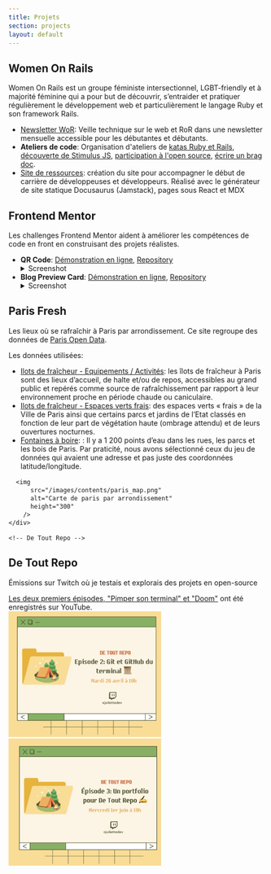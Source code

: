 ```yaml
---
title: Projets
section: projects
layout: default
---
```


<div class="hfeed">

  <!-- Women On Rails -->
  <div class="hentry post project-batch-title">
    <h2>Women On Rails</h2>
  </div>

  <div class="hentry post">
    <div class="entry-summary">
      <p>Women On Rails est un groupe féministe intersectionnel, LGBT-friendly et à majorité féminine qui a pour but de découvrir, s’entraider et pratiquer régulièrement le développement web et particulièrement le langage Ruby et son framework Rails.</p>
      <ul class="project-list">
      <li><a href="https://womenonrails.substack.com/">Newsletter WoR</a>: Veille technique sur le web et RoR dans une newsletter mensuelle accessible pour les débutantes et débutants.</li>
      <li><strong>Ateliers de code</strong>: Organisation d'ateliers de <a href="https://github.com/women-on-rails/ruby-and-ror-questions">katas Ruby et Rails</a>, <a href="https://github.com/women-on-rails/stimulus-tutorial">découverte de Stimulus JS</a>, <a href="https://drive.google.com/file/d/1iJoN31iShNRy2vCGuS_FRYZG3NZQFqP4/view">participation à l'open source</a>, <a href="https://jvns.ca/blog/brag-documents/">écrire un brag doc</a>.</li>
      <li><a href="https://women-on-rails.github.io/ressources/">Site de ressources</a>: création du site pour accompagner le début de carrière de développeuses et développeurs.
Réalisé avec le générateur de site statique Docusaurus (Jamstack), pages sous React et MDX</li>
      </ul>
    </div>
  </div>

  <!-- Frontend Mentor -->
  <div class="hentry post project-batch-title">
    <h2>Frontend Mentor</h2>
  </div>

  <div class="hentry post">
    <div class="entry-summary">
      <p>Les challenges Frontend Mentor aident à améliorer les compétences de code en front en construisant des projets réalistes.</p>
      <ul class="project-list">
      <li>
        <strong>QR Code</strong>: <a href="https://phenomenal-kashata-55eb27.netlify.app/">Démonstration en ligne</a>, <a href="https://github.com/AJuliette/qr-code">Repository</a>
        <br>
        <details>
        <summary>Screenshot</summary>
          <img
            src="/images/frontend_mentor/qr_code.png"
            alt="QR Code"
            width="650" height="433"
          />
        </details>
      </li>
      <li>
        <strong>Blog Preview Card</strong>: <a href="https://deft-marshmallow-bfd21e.netlify.app/">Démonstration en ligne</a>, <a href="https://github.com/AJuliette/frontend-mentor-blog-preview-card">Repository</a>
        <br>
        <details>
        <summary>Screenshot</summary>
          <img
            src="/images/frontend_mentor/blog_preview_card.png"
            alt="QR Code"
            width="650" height="433"
          />
        </details>
      </li>
      </ul>
    </div>
  </div>

<!-- Paris Fresh -->
  <div class="hentry post project-batch-title">
    <h2>Paris Fresh</h2>
  </div>

  <div class="hentry post">
    <div class="entry-summary">
      <p>Les lieux où se rafraîchir à Paris par arrondissement.
      Ce site regroupe des données de <a href="https://opendata.paris.fr/pages/home/">Paris Open Data</a>.</p>
      <p>Les données utilisées:</p>
      <ul>
        <li>
          <a href="https://opendata.paris.fr/explore/dataset/ilots-de-fraicheur-equipements-activites">Ilots de fraîcheur - Equipements / Activités</a>: les îlots de fraîcheur à Paris sont des lieux d’accueil, de halte et/ou de repos, accessibles au grand public et repérés comme source de rafraîchissement par rapport à leur environnement proche en période chaude ou caniculaire.
        </li>
        <li>
          <a href="https://opendata.paris.fr/explore/dataset/ilots-de-fraicheur-espaces-verts-frais">Ilots de fraîcheur - Espaces verts frais</a>: des espaces verts « frais » de la Ville de Paris ainsi que certains parcs et jardins de l’Etat classés en fonction de leur part de végétation haute (ombrage attendu) et de leurs ouvertures nocturnes.
        </li>
        <li>
          <a href="https://opendata.paris.fr/explore/dataset/fontaines-a-boire">Fontaines à boire</a>: : Il y a 1 200 points d’eau dans les rues, les parcs et les bois de Paris. Par praticité, nous avons sélectionné ceux du jeu de données qui avaient une adresse et pas juste des coordonnées latitude/longitude.
        </li>
      </ul>

      <img
          src="/images/contents/paris_map.png"
          alt="Carte de paris par arrondissement"
          height="300"
        />
    </div>
  </div>

    <!-- De Tout Repo -->
  <div class="hentry post project-batch-title">
    <h2>De Tout Repo</h2>
  </div>

  <div class="hentry post">
    <div class="entry-summary">
      <p>Émissions sur Twitch où je testais et explorais des projets en open-source</p>
        <a href="https://www.youtube.com/playlist?list=PL_XTxtDSAgHYliSsCZPhG0idkVW-yCw8_">Les deux premiers épisodes, "Pimper son terminal" et "Doom"</a> ont été enregistrés sur YouTube.
        <br/>
        <img
          src="/images/contents/de_tout_repo_2.png"
          alt="De Tout Repo 2"
          width="300"
        />
        <img
          src="/images/contents/de_tout_repo_3.jpeg"
          alt="De Tout Repo 3"
          width="300"
        />
    </div>
  </div>

</div>